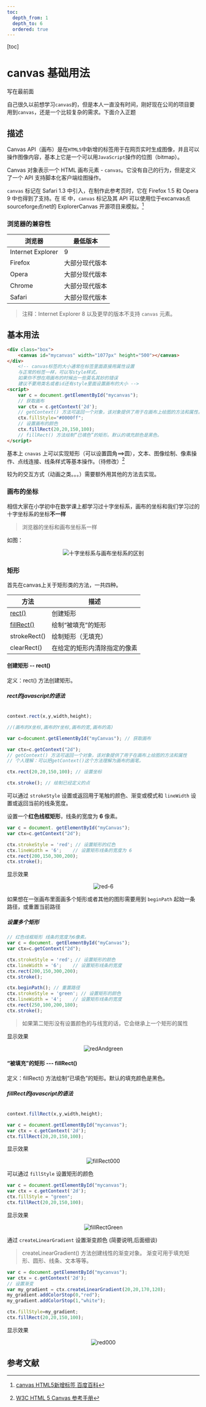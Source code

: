 ```yaml
---
toc:
  depth_from: 1
  depth_to: 6
  ordered: true
---
```


[toc]
# canvas 基础用法

写在最前面

自己很久以前想学习`canvas`的，但是本人一直没有时间，刚好现在公司的项目要用到`canvas`，还是一个比较复杂的需求。下面介入正题

## 描述

Canvas API（画布）是在`HTML5`中新增的标签用于在网页实时生成图像，并且可以操作图像内容，基本上它是一个可以用`JavaScript`操作的位图（bitmap）。

Canvas 对象表示一个 HTML 画布元素 - `canvas`。它没有自己的行为，但是定义了一个 API 支持脚本化客户端绘图操作。

`canvas` 标记在 Safari 1.3 中引入，在制作此参考页时，它在 Firefox 1.5 和 Opera 9 中也得到了支持。在 IE 中，`canvas` 标记及其 API 可以使用位于excanvas点sourceforge点net的 ExplorerCanvas 开源项目来模拟。[^1]

### 浏览器的兼容性

| 浏览器 | 最低版本 |
| -- | --|
|Internet Explorer| 9 |
|Firefox| 大部分现代版本|
|Opera| 大部分现代版本|
|Chrome| 大部分现代版本|
|Safari| 大部分现代版本|

> 注释：Internet Explorer 8 以及更早的版本不支持 `canvas` 元素。

## 基本用法

```html {.line-numbers}
<div class="box">
    <canvas id="mycanvas" width="1077px" height="500"></canvas>
</div>
    <!-- canvas标签的大小通常在标签里面直接用属性设置
    与正常的标签一样，可以写style样式。
    如果你不想在用画布的时候出一些莫名其妙的错误
    建议不要用类名或者id还有style里面设置画布的大小 -->
<script>
    var c = document.getElementById("mycanvas");
    // 获取画布
    var ctx = c.getContext('2d');
    // getContext() 方法可返回一个对象，该对象提供了用于在画布上绘图的方法和属性。 2d作为现写阶段唯一的参数（2019-07-26）
    ctx.fillStyle="#0000ff";
    // 设置画布的颜色
    ctx.fillRect(20,20,150,100);
    // fillRect() 方法绘制“已填色”的矩形。默认的填充颜色是黑色。
</script>
```

基本上 `cnavas` 上可以实现矩形（可以设置圆角==>圆），文本、图像绘制、像素操作、点线连接、线条样式等基本操作。（待修改）[^2]

较为的交互方式（动画之类。。。）需要额外用其他的方法去实现。

### 画布的坐标

相信大家在小学初中在数学课上都学习过十字坐标系，画布的坐标和我们学习过的十字坐标系的坐标**不一样**

> 浏览器的坐标和画布坐标系一样

如图：
<div align=center><img src="/canvas文档图片/十字坐标系与画布坐标系的区别.png" alt="十字坐标系与画布坐标系的区别"/></div>

### 矩形

首先在canvas上关于矩形类的方法，一共四种。

| 方法  | 描述 |
| -- | --|
|   [rect()](#rect)  | 创建矩形 |
|   [fillRect()](#fillRect)  |   绘制“被填充”的矩形  |
|   strokeRect()    |   绘制矩形（无填充）  |
|   clearRect() |   在给定的矩形内清除指定的像素    |


<div id= "rect"> </div>

#### 创建矩形 -- rect()

定义：rect() 方法创建矩形。

##### rect的javascript的语法

```JavaScript

context.rect(x,y,width,height);

//(画布的X坐标,画布的Y坐标,画布的宽,画布的高)

```

```javascript {.line-numbers}
var c=document.getElementById("myCanvas"); // 获取画布

var ctx=c.getContext("2d"); 
// getContext() 方法可返回一个对象，该对象提供了用于在画布上绘图的方法和属性
// 个人理解：可以把getContext()这个方法理解为画布的画笔。

ctx.rect(20,20,150,100); // 设置坐标

ctx.stroke(); // 绘制已经定义的点
```

可以通过 `strokeStyle` 设置或返回用于笔触的颜色、渐变或模式和 `lineWidth` 设置或返回当前的线条宽度。

设置一个**红色线框矩形**，线条的宽度为 **6** 像素。

```JavaScript {.line-numbers}
var c = document. getElementById("myCanvas");
var ctx=c.getContext("2d"); 

ctx.strokeStyle = 'red'; // 设置矩形的红色
ctx.lineWidth = '6';    // 设置矩形线条的宽度为 6
ctx.rect(200,150,300,200);
ctx.stroke();
```
显示效果

<div align=center><img src="/canvas文档图片/red-6.png" alt="red-6"/></div>


如果想在一张画布里面画多个矩形或者其他的图形需要用到 `beginPath` 起始一条路径，或重置当前路径

##### 设置多个矩形

```JavaScript {.line-numbers}
// 红色线框矩形 线条的宽度为6像素。
var c = document. getElementById("myCanvas");
var ctx=c.getContext("2d"); 

ctx.strokeStyle = 'red'; // 设置矩形的颜色
ctx.lineWidth = '6';    // 设置矩形线条的宽度
ctx.rect(200,150,300,200);
ctx.stroke();

ctx.beginPath(); // 重置路径
ctx.strokeStyle = 'green'; // 设置矩形的颜色
ctx.lineWidth = '4';    // 设置矩形线条的宽度
ctx.rect(250,100,200,180);
ctx.stroke();
```
>如果第二矩形没有设置颜色的与线宽的话，它会继承上一个矩形的属性

显示效果
<div align=center><img src="/canvas文档图片/redAndgreen.png" alt="redAndgreen"></div>

<div id="fillRect"></div>

#### “被填充”的矩形 --- fillRect()

定义：fillRect() 方法绘制“已填色”的矩形。默认的填充颜色是黑色。

##### fillRect的javascript的语法

```javaScript {.line-numbers}

context.fillRect(x,y,width,height);
```

```javaScript {.line-numbers}
var c = document.getElementById("mycanvas");
var ctx = c.getContext('2d');
ctx.fillRect(20,20,150,100);
```

显示效果

<div align=center><img src="/canvas文档图片/fillRect000.png" alt="fillRect000"></div>

可以通过 `fillStyle` 设置矩形的颜色

```javaScript {.line-numbers}
var c = document.getElementById("mycanvas");
var ctx = c.getContext('2d');
ctx.fillStyle = "green";
ctx.fillRect(20,20,150,100);
```
显示效果

<div align=center><img src="/canvas文档图片/fillRectGreen.png" alt="fillRectGreen"></div>

通过 `createLinearGradient` 设置渐变颜色 (简要说明,后面细谈)

> createLinearGradient() 方法创建线性的渐变对象。
>渐变可用于填充矩形、圆形、线条、文本等等。

```javaScript {.line-numbers}
var c = document.getElementById("mycanvas");
var ctx = c.getContext('2d');
// 设置渐变
var my_gradient = ctx.createLinearGradient(20,20,170,120);
my_gradient.addColorStop(0,"red");
my_gradient.addColorStop(1,"white");

ctx.fillStyle=my_gradient;
ctx.fillRect(20,20,150,100);
```
显示效果

<div align=center><img src="/canvas文档图片/red000.png" alt="red000"></div>

## 参考文献

[^1]: [canvas HTML5新增标签 百度百科](https://baike.baidu.com/item/canvas/16416421#viewPageContent)

[^2]: [W3C HTML 5 Canvas 参考手册](http://www.w3school.com.cn/tags/html_ref_canvas.asp)